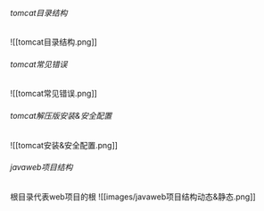 ###### tomcat目录结构
![[tomcat目录结构.png]]

###### tomcat常见错误
![[tomcat常见错误.png]]

###### tomcat解压版安装&安全配置
![[tomcat安装&安全配置.png]]

###### javaweb项目结构

根目录代表web项目的根
![[images/javaweb项目结构动态&静态.png]]

